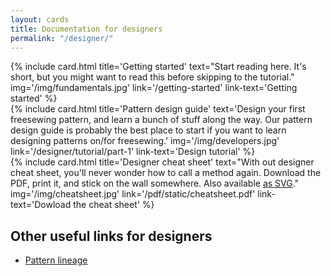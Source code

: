 ```yaml
---
layout: cards
title: Documentation for designers
permalink: "/designer/"
---
```

<div class="container">
    <div class="row">
        <div class="col-md-4 mt-5">
            {% include card.html 
                title='Getting started'
                text="Start reading here. It's short, but you might want to read this before skipping to the tutorial."
                img='/img/fundamentals.jpg'
                link='/getting-started'
                link-text='Getting started'
            %}
        </div>
        <div class="col-md-4 mt-5">
            {% include card.html 
                title='Pattern design guide'
                text='Design your first freesewing pattern, and learn a bunch of stuff along the way. Our pattern design guide is probably the best place to start if you want to learn designing patterns on/for freesewing.'
                img='/img/developers.jpg'
                link='/designer/tutorial/part-1'
                link-text='Design tutorial'
            %}
        </div>
        <div class="col-md-4 mt-5">
            {% include card.html 
                title='Designer cheat sheet'
                text="With out designer cheat sheet, you'll never wonder how to call a method again. Download the PDF, print it, and stick on the wall somewhere. Also available <a href=\"/img/svg/cheatsheet.svg\">as SVG</a>."
                img='/img/cheatsheet.jpg'
                link='/pdf/static/cheatsheet.pdf'
                link-text='Dowload the cheat sheet'
            %}
        </div>
    </div> <!-- .row -->
    <div class="row">
        <div class="col mt-5">
            <h2>Other useful links for designers</h2>
            <ul>
            <li><a href='/patterns/lineage'>Pattern lineage</a></li>
            </ul>
        </div>
    </div> <!-- .row -->
</div> <!-- .container -->
